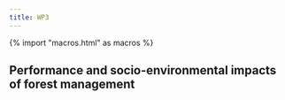 ```yaml
---
title: WP3
---
```


{% import "macros.html" as macros %}


## Performance and socio-environmental impacts of forest management


